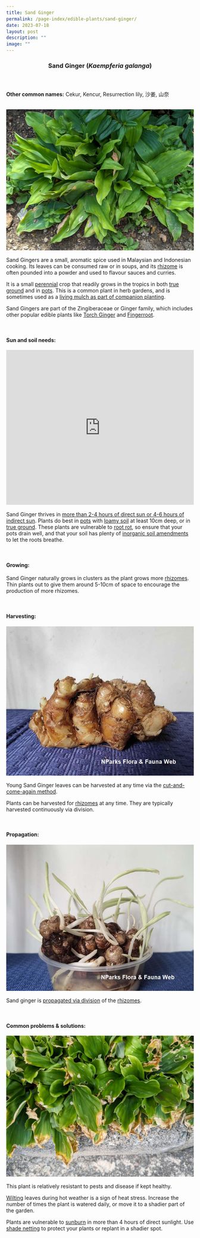 ```yaml
---
title: Sand Ginger
permalink: /page-index/edible-plants/sand-ginger/
date: 2023-07-18
layout: post
description: ""
image: ""
---
```

<header> 
	<h3>Sand Ginger (<em>Kaempferia galanga</em>)</h3> 
</header> 
 
<section> 
	<p><strong>Other common names:</strong> Cekur, Kencur, Resurrection lily, 沙姜, 山奈</p> 
	<br> 
</section> 
 
<section> 
	<img title="A sand ginger clump. Photo by Jacqueline Chua." src="/images/Plants/sandginger_jacquelinechua.jpg"> 
  <p> Sand Gingers are a small, aromatic spice used in Malaysian and Indonesian cooking. Its leaves can be consumed raw or in soups, and its <a href="/learn-more-about-gardening/glossary/#r">rhizome</a> is often pounded into a powder and used to flavour sauces and curries.</p>
	<p>It is a small <a href="/learn-more-about-gardening/glossary/#p">perennial</a> crop that readily grows in the tropics in both <a href="/page-index/horticulture-techniques/true-ground/">true ground</a> and in <a href="/page-index/horticulture-techniques/planting-in-containers/">pots</a>. This is a common plant in herb gardens, and is sometimes used as a <a href="/page-index/horticulture-techniques/companion-planting/">living mulch as part of companion planting</a>.</p>
	<p>Sand Gingers are part of the Zingiberaceae or Ginger family, which includes other popular edible plants like <a href="/page-index/edible-plants/torch-ginger/">Torch Ginger</a> and <a href="/page-index/edible-plants/fingerroot/">Fingerroot</a>.</p>
 <br> 
</section> 
 
<section> 
  <h4>Sun and soil needs:</h4> 
		<iframe width="100%" height="415" src="https://www.youtube.com/embed/SfuujJwcZR8" title="YouTube video player" frameborder="0" allow="accelerometer; autoplay; clipboard-write; encrypted-media; gyroscope; picture-in-picture; web-share" allowfullscreen=""></iframe>	<br>
   <p> Sand Ginger thrives in <a href="/page-index/horticulture-techniques/gauging-light/">more than 2-4 hours of direct sun or 4-6 hours of indirect sun</a>. Plants do best in <a href="/page-index/horticulture-techniques/planting-in-containers/">pots</a> with <a href="/page-index/horticulture-techniques/soil/">loamy soil</a> at least 10cm deep, or in <a href="/page-index/horticulture-techniques/true-ground/">true ground</a>. These plants are vulnerable to <a href="/page-index/plant-problems/root-rot">root rot</a>, so ensure that your pots drain well, and that your soil has plenty of <a href="/page-index/horticulture-techniques/soil-amendments/">inorganic soil amendments</a> to let the roots breathe.</p> 
	<br> 
</section> 

 
<section> 
  <h4>Growing:</h4> 
	<p>Sand Ginger naturally grows in clusters as the plant grows more <a href="/learn-more-about-gardening/glossary/#r">rhizomes</a>. Thin plants out to give them around 5-10cm of space to encourage the production of more rhizomes.</p> 
	<br> 
</section> 
 
<section> 
  <h4>Harvesting:</h4> 
	<img title="Sand ginger rhizome. Photo by Flora and Fauna web." src="/images/sandginger_ffw.jpg">
	<p>Young Sand Ginger leaves can be harvested at any time via the <a href="/page-index/horticulture-techniques/cut-and-come-again">cut-and-come-again method</a>.</p>
	<p>Plants can be harvested for <a href="/learn-more-about-gardening/glossary/#r">rhizomes</a> at any time. They are typically harvested continuously via division.</p> 
	<br> 
</section> 
 
<section> 
  <h4>Propagation:</h4> 
	<img title="Sand ginger rhizome sprouting. Photo by Flora and Fauna Web." src="/images/Plants/sandginger2_ffw.jpg">
	<p>Sand ginger is <a href="/page-index/horticulture-techniques/propagating-by-division">propagated via division</a> of the <a href="/learn-more-about-gardening/glossary/#r">rhizomes</a>.</p> 
	<br> 
</section> 
 
<section> 
  <h4>Common problems &amp; solutions:</h4> 
	<img title="Sand Gingers that are sunburned due to being exposed to too much sunlight. Photo by Jacqueline Chua." src="/images/Plants/sandginger_sunburn_jacquelinechua.jpg">
  <p>This plant is relatively resistant to pests and disease if kept healthy.</p>
	<p><a href="/page-index/plant-problems/wilting">Wilting</a> leaves during hot weather is a sign of heat stress. Increase the number of times the plant is watered daily, or move it to a shadier part of the garden.</p>
	<p>Plants are vulnerable to <a href="/page-index/plant-problems/sunburn/">sunburn</a> in more than 4 hours of direct sunlight. Use <a href="/page-index/hardscapes/netting">shade netting</a> to protect your plants or replant in a shadier spot.</p>
	<br> 
</section>